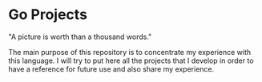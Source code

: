 # Go Projects

"A picture is worth than a thousand words."

The main purpose of this repository is to concentrate my experience with this language. 
I will try to put here all the projects that I develop in order to have a reference for future use and also share my experience.

